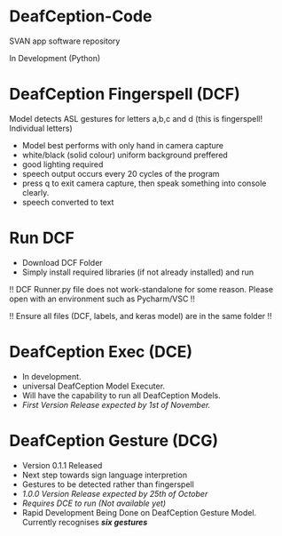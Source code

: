 # DeafCeption-Code
SVAN app software repository

In Development (Python)

# DeafCeption Fingerspell (DCF)

Model detects ASL gestures for letters a,b,c and d (this is fingerspell! Individual letters)
- Model best performs with only hand in camera capture
- white/black (solid colour) uniform background preffered
- good lighting required
- speech output occurs every 20 cycles of the program
- press q to exit camera capture, then speak something into console clearly.
- speech converted to text

# Run DCF

- Download DCF Folder
- Simply install required libraries (if not already installed) and run

!! DCF Runner.py file does not work-standalone for some reason. Please open with an environment such as Pycharm/VSC !!

!! Ensure all files (DCF, labels, and keras model) are in the same folder !!

# DeafCeption Exec (DCE)

- In development.
- universal DeafCeption Model Executer.
- Will have the capability to run all DeafCeption Models.
- *First Version Release expected by 1st of November.*

# DeafCeption Gesture (DCG)

- Version 0.1.1 Released
- Next step towards sign language interpretion
- Gestures to be detected rather than fingerspell
- *1.0.0 Version Release expected by 25th of October*
- *Requires DCE to run (Not available yet)*
- Rapid Development Being Done on DeafCeption Gesture Model. Currently recognises ***six gestures***
